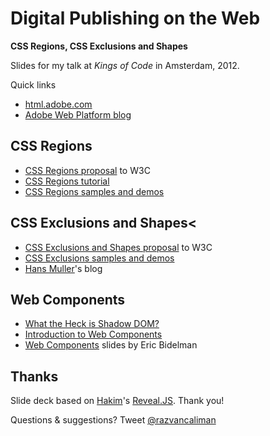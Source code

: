# Digital Publishing on the Web
**CSS Regions, CSS Exclusions and Shapes**

Slides for my talk at _Kings of Code_ in Amsterdam, 2012.

Quick links

- [html.adobe.com](html.adobe.com)
- [Adobe Web Platform blog](blogs.adobe.com/webplatform/)

## CSS Regions

- <a href="http://www.w3.org/TR/css3-regions/">CSS Regions proposal</a> to W3C
- <a href="http://docs.webplatform.org/wiki/tutorials/css-regions">CSS Regions tutorial</a>
- <a href="http://html.adobe.com/webstandards/cssregions/">CSS Regions samples and demos</a>

## CSS Exclusions and Shapes<
- <a href="http://www.w3.org/TR/css3-exclusions/">CSS Exclusions and Shapes proposal</a> to W3C
- <a href="http://html.adobe.com/webstandards/cssexclusions/">CSS Exclusions samples and demos</a>
- <a href="http://hansmuller-webkit.blogspot.co.uk/">Hans Muller</a>'s blog

## Web Components
- <a href="http://glazkov.com/2011/01/14/what-the-heck-is-shadow-dom/">What the Heck is Shadow DOM?</a>
- <a href="http://www.w3.org/TR/components-intro/">Introduction to Web Components</a>
- <a href="http://html5-demos.appspot.com/static/webcomponents/index.html#1">Web Components</a> slides by Eric Bidelman

## Thanks

Slide deck based on [Hakim](http://hakim.se/)'s [Reveal.JS](http://lab.hakim.se/reveal-js/). Thank you!

Questions & suggestions? Tweet [@razvancaliman](https://twitter.com/razvancaliman)

